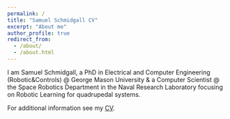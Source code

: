 ```yaml
---
permalink: /
title: "Samuel Schmidgall CV"
excerpt: "About me"
author_profile: true
redirect_from: 
  - /about/
  - /about.html
---
```


I am Samuel Schmidgall, a PhD in Electrical and Computer 
Engineering (Robotic&Controls) @ George Mason University & a 
Computer Scientist @ 
the Space Robotics Department in the Naval Research Laboratory focusing on 
Robotic Learning for quadrupedal systems. 



For additional information see my [CV](/_data/SamuelSchmidgallCV.pdf).
